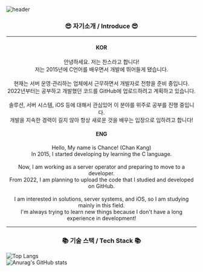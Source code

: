 ![header](https://capsule-render.vercel.app/api?type=Waving&section=header&height=300&text=Hello&&fontAlign=50&color=gradient&fontSize=100&fontColor=ffffff&desc=It's%20Chance%20GitHub)

<h3 align="center">😎 자기소개 / Introduce 😎</h3>
<hr>
<h4 align="center">KOR</h4>
<p align="center">
    안녕하세요. 저는 찬스라고 합니다!</br>
    저는 2015년에 C언어를 배우면서 개발에 뛰어들게 됐습니다.</br>
    </br>
    현재는 서버 운영·관리하는 업체에서 근무하면서 개발자로 전향을 준비 중입니다.<br>
    2022년부터는 공부하고 개발했던 코드를 GitHub에 업로드하려고 계획하고 있습니다.</br>
    </br>
    솔루션, 서버 시스템, iOS 등에 대해서 관심있어 이 분야를 위주로 공부를 진행 중입니다.</br>
    개발을 지속한 경력이 길지 않아 항상 새로운 것을 배우는 입장으로 임하려고 합니다!
</p>

<h4 align="center">ENG</h4>
<p align="center">
    Hello, My name is Chance! (Chan Kang)</br>
    In 2015, I started developing by learning the C language.</br>
    </br>
    Now, I am working as a server operator and preparing to move to a developer.<br>
    From 2022, I am planning to upload the code that I studied and developed on GitHub.</br>
    </br>
    I am interested in solutions, server systems, and iOS, so I am studying mainly in this field.</br>
    I'm always trying to learn new things because I don't have a long experience in development!
</p>
<hr>

<h3 align="center">📚 기술 스택 / Tech Stack 📚</h3>
<p align="center">
    
</p>

![Top Langs](https://github-readme-stats.vercel.app/api/top-langs/?username=ahs0432&langs_count=8)
<br>
![Anurag's GitHub stats](https://github-readme-stats.vercel.app/api?username=ahs0432&hide=contribs,prs&theme=vision-friendly-dark)

